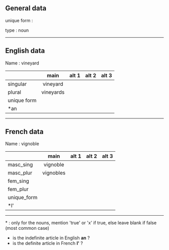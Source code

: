 ## General data

unique form :

type : noun

---

## English data

Name : vineyard

|             |   main    | alt 1 | alt 2 | alt 3 |
| :---------- | :-------: | :---: | :---: | ----- |
| singular    | vineyard  |       |       |       |
| plural      | vineyards |       |       |       |
| unique form |           |       |       |       |
| \*an        |           |       |       |       |

---

## French data

Name : vignoble

|             |   main    | alt 1 | alt 2 | alt 3 |
| :---------- | :-------: | :---: | :---: | :---: |
| masc_sing   | vignoble  |       |       |       |
| masc_plur   | vignobles |       |       |       |
| fem_sing    |           |       |       |       |
| fem_plur    |           |       |       |       |
| unique_form |           |       |       |       |
| \*l'        |           |       |       |       |

---

\* : only for the nouns, mention 'true' or 'x' if true, else leave blank if false (most common case)

- is the indefinite article in English **an** ?
- is the definite article in French **l'** ?
